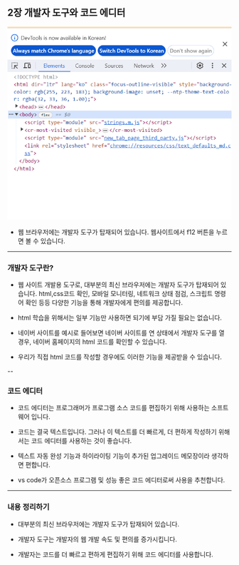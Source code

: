 ## 2장 개발자 도구와 코드 에디터

![alt text](Img/image.png)

* 웹 브라우저에는 개발자 도구가 탑재되어 있습니다. 웹사이트에서 f12 버튼을 누르면 볼 수 있습니다.

---

### 개발자 도구란?

* 웹 사이트 개발용 도구로, 대부분의 최신 브라우저에는 개발자 도구가 탑재되어 있습니다. html,css코드 확인, 모바일 모니터링, 네트워크 상태 점검, 스크립트 명령어 확인 등등 다양한 기능을 통해 개발자에게 편의를 제공합니다.

* html 학습을 위해서는 일부 기능만 사용하면 되기에 부담 가질 필요는 없습니다.

* 네이버 사이트를 예시로 들어보면 네이버 사이트를 연 상태에서 개발자 도구를 열 경우, 네이버 홈페이지의 html 코드를 확인할 수 있습니다.

* 우리가 직접 html 코드를 작성할 경우에도 이러한 기능을 제공받을 수 있습니다.

--

### 코드 에디터

* 코드 에디터는 프로그래머가 프로그램 소스 코드를 편집하기 위해 사용하는 소프트웨어 입니다.

* 코드는 결국 텍스트입니다. 그러나 이 텍스트를 더 빠르게, 더 편하게 작성하기 위해서는 코드 에디터를 사용하는 것이 좋습니다.

* 텍스트 자동 완성 기능과 하이라이팅 기능이 추가된 업그레이드 메모장이라 생각하면 편합니다.

* vs code가 오픈소스 프로그램 및 성능 좋은 코드 에디터로써 사용을 추천합니다.

---

### 내용 정리하기

* 대부분의 최신 브라우저에는 개발자 도구가 탑재되어 있습니다.

* 개발자 도구는 개발자의 웹 개발 속도 및 편의를 증가시킵니다.

* 개발자는 코드를 더 빠르고 편하게 편집하기 위해 코드 에디터를 사용합니다.